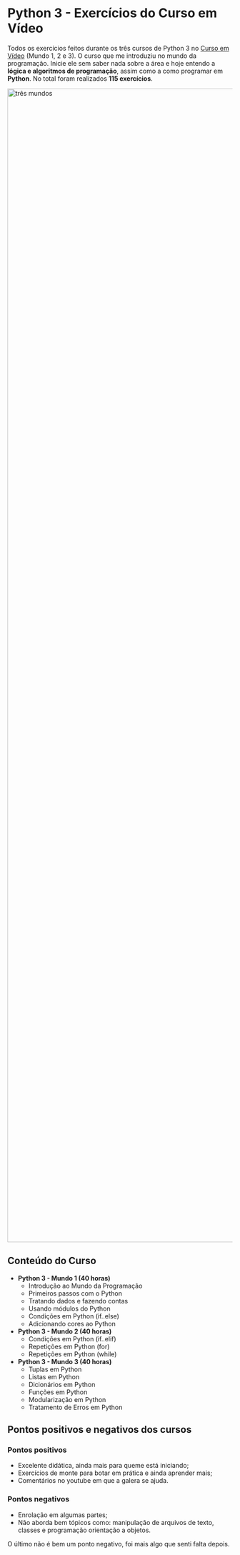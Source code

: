 # Python 3 - Exercícios do Curso em Vídeo
 Todos os exercícios feitos durante os três cursos de Python 3 no [Curso em Vídeo](https://www.cursoemvideo.com) (Mundo 1, 2 e 3). O curso que me introduziu no mundo da programação. Inicie ele sem saber nada sobre a área e hoje entendo a **lógica e algoritmos de programação**, assim como a como programar em **Python**. No total foram realizados **115 exercícios**.

<img width="2583" alt="três mundos" src="https://user-images.githubusercontent.com/97196457/150213664-74a4ed4d-d14b-419a-8fcd-fdac3b2b782e.png">

## Conteúdo do Curso
- **Python 3 - Mundo 1 (40 horas)**
   - Introdução ao Mundo da Programação
   - Primeiros passos com o Python
   - Tratando dados e fazendo contas
   - Usando módulos do Python
   - Condições em Python (if..else)
   - Adicionando cores ao Python
- **Python 3 - Mundo 2 (40 horas)**
   - Condições em Python (if..elif)
   - Repetições em Python (for)
   - Repetições em Python (while)
- **Python 3 - Mundo 3 (40 horas)**
   - Tuplas em Python
   - Listas em Python
   - Dicionários em Python
   - Funções em Python
   - Modularização em Python
   - Tratamento de Erros em Python

## Pontos positivos e negativos dos cursos
### Pontos positivos
- Excelente didática, ainda mais para queme está iniciando;
- Exercícios de monte para botar em prática e ainda aprender mais;
- Comentários no youtube em que a galera se ajuda.
### Pontos negativos
- Enrolação em algumas partes;
- Não aborda bem tópicos como: manipulação de arquivos de texto, classes e programação orientação a objetos.

O último não é bem um ponto negativo, foi mais algo que senti falta depois.
